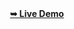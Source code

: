 <div align="center">
  <a href="https://dopedev32.github.io/Mini_Projects/Form%20Page/Index.html" target="_blank"><strong>➥ Live Demo</strong></a>
</div>
